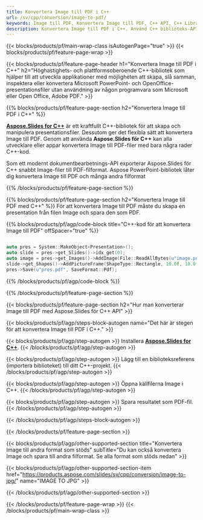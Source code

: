 ```yaml
---
title: Konvertera Image till PDF i C++
url: /sv/cpp/conversion/image-to-pdf/
keywords: Image till PDF, Konvertera Image till PDF, C++ API, C++ Library, Image, PDF
description: Konvertera Image till PDF i C++. Använd C++ biblioteks-API för att konvertera Image-filer till PDFs
---
```


{{< blocks/products/pf/main-wrap-class isAutogenPage="true" >}}
{{< blocks/products/pf/feature-page-wrap >}}

{{< blocks/products/pf/feature-page-header h1="Konvertera Image till PDF i C++" h2="Höghastighets- och plattformsoberoende C++-bibliotek som hjälper till att utveckla applikationer med möjligheten att skapa, slå samman, inspektera eller konvertera Microsoft PowerPoint- och OpenOffice-presentationsfiler utan användning av någon programvara som Microsoft eller Open Office, Adobe PDF." >}}

{{% blocks/products/pf/feature-page-section h2="Konvertera Image till PDF i C++" %}}

[**Aspose.Slides for C++**](https://products.aspose.com/slides/sv/cpp/) är ett kraftfullt C++-bibliotek för att skapa och manipulera presentationsfiler. Dessutom ger det flexibla sätt att konvertera Image till PDF. Genom att använda **Aspose.Slides för C++** kan alla utvecklare eller appar konvertera Image till PDF-filer med bara några rader C++-kod.

Som ett modernt dokumentbearbetnings-API exporterar Aspose.Slides för C++ snabbt Image-filer till PDF-filformat. Aspose PowerPoint-bibliotek låter dig konvertera Image till PDF och många andra filformat

{{% /blocks/products/pf/feature-page-section %}}

{{% blocks/products/pf/feature-page-section  h2="Konvertera Image till PDF med C++" %}}
För att konvertera Image till PDF måste du skapa en presentation från filen Image och spara den som PDF.

{{% blocks/products/pf/agp/code-block title="C++-kod för att konvertera Image till PDF" offSpacer="true" %}}

```cpp

auto pres = System::MakeObject<Presentation>();
auto slide = pres->get_Slides()->idx_get(0);
auto image = pres->get_Images()->AddImage(File::ReadAllBytes(u"image.png"));
slide->get_Shapes()->AddPictureFrame(ShapeType::Rectangle, 10.0f, 10.0f, 100.0f, 100.0f, image);
pres->Save(u"pres.pdf", SaveFormat::Pdf);

```


{{% /blocks/products/pf/agp/code-block %}}

{{% /blocks/products/pf/feature-page-section %}}

{{< blocks/products/pf/feature-page-section  h2="Hur man konverterar Image till PDF med Aspose.Slides för C++ API" >}}

{{< blocks/products/pf/agp/steps-block-autogen name="Det här är stegen för att konvertera Image till PDF i C++." >}}

{{< blocks/products/pf/agp/step-autogen >}}
Installera [**Aspose.Slides for C++**](https://products.aspose.com/slides/sv/cpp/).
{{< /blocks/products/pf/agp/step-autogen >}}

{{< blocks/products/pf/agp/step-autogen >}}
Lägg till en biblioteksreferens (importera biblioteket) till ditt C++-projekt.
{{< /blocks/products/pf/agp/step-autogen >}}

{{< blocks/products/pf/agp/step-autogen >}}
Öppna källfilerna Image i C++.
{{< /blocks/products/pf/agp/step-autogen >}}

{{< blocks/products/pf/agp/step-autogen >}}
Spara resultatet som PDF-fil.
{{< /blocks/products/pf/agp/step-autogen >}}

{{< /blocks/products/pf/agp/steps-block-autogen >}}

{{< /blocks/products/pf/feature-page-section >}}

{{< blocks/products/pf/agp/other-supported-section title="Konvertera Image till andra format som stöds" subTitle="Du kan också konvertera Image och spara till andra filformat. Se alla format som stöds nedan" >}}

{{< blocks/products/pf/agp/other-supported-section-item href="https://products.aspose.com/slides/sv/cpp/conversion/image-to-jpg/" name="IMAGE TO JPG" >}}


{{< /blocks/products/pf/agp/other-supported-section >}}

{{< /blocks/products/pf/feature-page-wrap >}}
{{< /blocks/products/pf/main-wrap-class >}}
